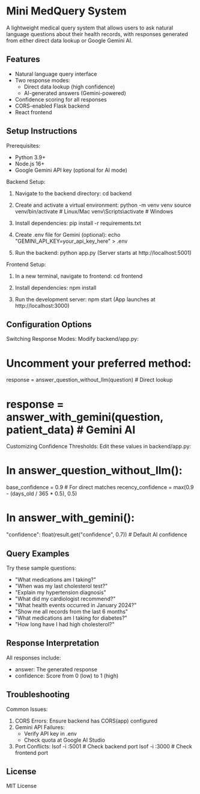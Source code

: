 Mini MedQuery System
===================

A lightweight medical query system that allows users to ask natural language questions about their health records, with responses generated from either direct data lookup or Google Gemini AI.

Features
--------
- Natural language query interface
- Two response modes:
  * Direct data lookup (high confidence)
  * AI-generated answers (Gemini-powered)
- Confidence scoring for all responses
- CORS-enabled Flask backend
- React frontend

Setup Instructions
------------------

Prerequisites:
- Python 3.9+
- Node.js 16+
- Google Gemini API key (optional for AI mode)

Backend Setup:
1. Navigate to the backend directory:
   cd backend

2. Create and activate a virtual environment:
   python -m venv venv
   source venv/bin/activate  # Linux/Mac
   venv\Scripts\activate    # Windows

3. Install dependencies:
   pip install -r requirements.txt

4. Create .env file for Gemini (optional):
   echo "GEMINI_API_KEY=your_api_key_here" > .env

5. Run the backend:
   python app.py
   (Server starts at http://localhost:5001)

Frontend Setup:
1. In a new terminal, navigate to frontend:
   cd frontend

2. Install dependencies:
   npm install

3. Run the development server:
   npm start
   (App launches at http://localhost:3000)

Configuration Options
--------------------

Switching Response Modes:
Modify backend/app.py:
# Uncomment your preferred method:
response = answer_question_without_llm(question)  # Direct lookup
# response = answer_with_gemini(question, patient_data)  # Gemini AI

Customizing Confidence Thresholds:
Edit these values in backend/app.py:
# In answer_question_without_llm():
base_confidence = 0.9  # For direct matches
recency_confidence = max(0.9 - (days_old / 365 * 0.5), 0.5)

# In answer_with_gemini():
"confidence": float(result.get("confidence", 0.7))  # Default AI confidence

Query Examples
-------------
Try these sample questions:
- "What medications am I taking?"
- "When was my last cholesterol test?"
- "Explain my hypertension diagnosis"
- "What did my cardiologist recommend?"
- "What health events occurred in January 2024?"
- "Show me all records from the last 6 months"
- "What medications am I taking for diabetes?"
- "How long have I had high cholesterol?"


Response Interpretation
----------------------
All responses include:
- answer: The generated response
- confidence: Score from 0 (low) to 1 (high)




Troubleshooting
--------------

Common Issues:
1. CORS Errors: Ensure backend has CORS(app) configured
2. Gemini API Failures:
   - Verify API key in .env
   - Check quota at Google AI Studio
3. Port Conflicts:
   lsof -i :5001  # Check backend port
   lsof -i :3000  # Check frontend port



License
-------
MIT License
